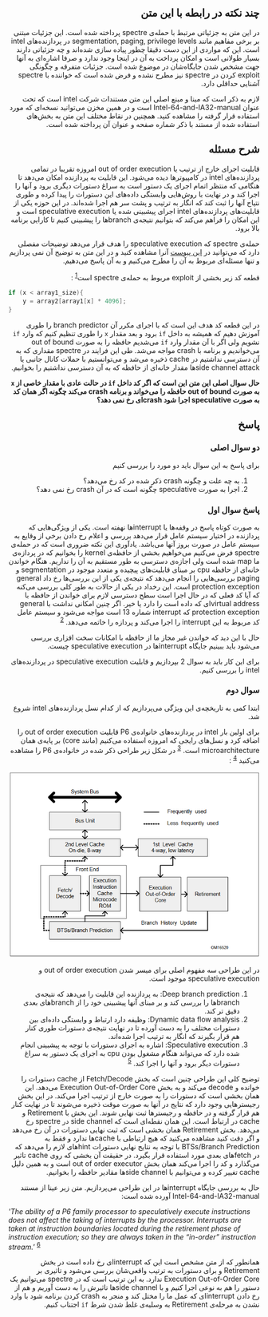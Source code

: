 <div dir="rtl">

## چند نکته در رابطه با این متن
در این متن به جزئیاتی مرتبط با حمله‌ی ‌spectre پرداخته شده است. این جزئیات مبتنی بر برخی مفاهیم مانند segmentation, paging, privilege levels در پردازنده‌های intel است. این که مواردی از این دست دقیقا چطور پیاده سازی شده‌اند و چه جزئیاتی دارند بسیار طولانی است و امکان پرداخت به آن در اینجا وجود ندارد و صرفا اشاره‌ای  به آنها جهت مشخص شدن جایگاه‌شان در موضوع شده است. جزئیات متفرقه و چگونگی exploit کردن در ‌spectre نیز مطرح نشده و فرض شده است که خواننده با ‌spectre آشنایی حداقلی دارد.

لازم به ذکر است که مبنا و مبنع اصلی این متن مستندات شرکت intel است که تحت عنوان Intel-64-and-IA32-manual است و در همین مخزن می‌توانید نسخه‌ای که مورد استفاده قرار گرفته را مشاهده کنید. همچنین در نقاط مختلف این متن به بخش‌های استفاده شده از مستند با ذکر شماره صفحه و عنوان آن پرداخته شده است.

## شرح مسئله
قابلیت اجرای خارج از ترتیب یا out of order execution امروزه تقریبا در تمامی پردازنده‌های intel در کامپیوترها دیده می‌شود. این قابلیت به پردازنده امکان می‌دهد تا هنگامی که منتظر اتمام اجرای یک دستور است به سراغ دستورات دیگری برود و آنها را اجرا کند و در نهایت با روش‌هایی وابستگی داده‌های این دستورات را پیدا کرده و طوری نتیاج آنها را ثبت کند که انگار به ترتیب و پشت سر هم اجرا شده‌اند. در این حوزه یکی از قابلیت‌های پردازنده‌های intel اجرای پیشبینی شده یا speculative execution است و این امکان را فراهم می‌کند که بتوانیم نتیجه‌ی branch‌ها را پیشبینی کنیم تا کارایی برنامه بالا برود.

حمله‌ی ‌spectre که speculative execution را هدف قرار می‌دهد توضیحات مفصلی دارد که می‌توانید در [این پیوست](https://spectreattack.com/spectre.pdf) آنرا مشاهده کنید و در این متن به توضیح آن نمی پردازیم و تنها مسئله‌ای مربوط به آن را مطرح می‌کنیم و به آن پاسخ می‌دهیم.

قطعه کد زیر بخشی از exploit مربوط به حمله‌ی ‌spectre است<sup>[1]</sup> :

</div>

```c
if (x < array1_size){
    y = array2[array1[x] * 4096];
}
```

<div dir="rtl">

در این قطعه کد هدف این است که با اجرای مکرر آن branch predictor را طوری آموزش دهیم که همیشه به داخل `if` برود و بعد مقدار `x` را طوری تنظیم کنیم که وارد `if` نشویم ولی اگر با آن مقدار وارد `if` می‌شدیم حافظه را به صورت out of bound می‌خواندیم و برنامه با crash مواجه می‌شد. طی این فرایند در ‌spectre مقداری که به آن دسترسی نداشتیم در cache ذخیره می‌شد و می‌توانستیم با حملات کانال جانبی یا side channel attack‌ها مقدار خانه‌ای از حافظه که به آن دسترسی نداشتیم را بخوانیم.

**حال سوال اصلی این متن این است که اگر کد داخل `if` در حالت عادی با مقدار خاصی از `x` به صورت out of bound حافظه را می‌خواند و برنامه crash می‌کند چگونه اگر همان کد به صورت speculative اجرا شود crash‌ای رخ نمی دهد؟**

## پاسخ
### دو سوال اصلی
برای پاسخ به این سوال باید دو مورد را بررسی کنیم

1. به چه علت و چگونه crash ذکر شده در کد رخ می‌دهد؟
2. اجرا به صورت speculative چگونه است که در آن crash رخ نمی دهد؟

### پاسخ سوال اول
به صورت کوتاه پاسخ در وقفه‌ها یا interrupt‌ها نهفته است. یکی از ویژگی‌هایی که پردازنده در اختیار سیستم عامل قرار می‌دهد بررسی و اعلام رخ دادن برخی از وقایع به سیستم عامل در صورت بروز آنها می‌باشد. یادآوری این نکته ضروری است که در حمله‌ی ‌spectre فرض می‌کنیم می‌خواهیم بخشی از حافظه‌ی kernel را بخوانیم که در پردازه‌ی ما map شده است ولی اجازه‌ی دسترسی به طور مستقیم به آن را نداریم. هنگام خواندن خانه‌ای از حافظه cpu بر مبنای قابلیت‌های پیچیده و متعدد موجود در segmentation و paging بررسی‌هایی را انجام می‌دهد که نتیجه‌ی یکی از این بررسی‌ها رخ داد general protection exception است. این رخداد در یکی از حالات به طور کلی بررسی می‌کنه که آیا کد فعلی که در حال اجرا است سطح دسترسی لازم برای خواندن از حافظه با virtual address‌ای که داده است را دارد یا خیر. اگر چنین امکانی نداشت با general protection exception که interrupt شماره 13 است مواجه می‌شود و سیستم عامل کد مربوط به این interrupt را اجرا می‌کند و پردازه را خاتمه می‌دهد. <sup>[2]</sup>

حال با این دید که خواندن غیر مجاز ما از حافظه با امکانات سخت افزاری بررسی می‌شود باید ببینیم جایگاه interrupt‌ها در speculative execution چیست.

برای این کار باید به سوال 2 بپردازیم و قابلیت speculative execution در پردازنده‌های intel را بررسی کنیم.

### سوال دوم
ابتدا کمی به تاریخچه‌ی این ویژگی می‌پردازیم که از کدام نسل پردازنده‌های intel شروع شد.

برای اولین بار intel در پردازنده‌های خانواده‌ی P6 قابلیت out of order execution را اضافه کرد و نسل‌های رایجی که امروزه استفاده می‌کنیم (مانند core) بر پایه‌ی همان microarchitecture است. <sup>[3]</sup> در شکل زیر طراحی ذکر شده در خانواده‌ی P6 را مشاهده می‌کنید <sup>[4]</sup> :

![](./P6-ooo-exec-arch.png "Intel out of order execution in P6 family")

در این طراحی سه مفهوم اصلی برای میسر شدن out of order execution و speculative execution موجود است.

1. ‌Deep branch prediction: به پردازنده این قابلیت را می‌دهد که نتیجه‌ی branch‌ها را بررسی کند و بر مبنای آنها پیشبینی خود را از branch‌های بعدی دقیق تر کند.
2. ‌Dynamic data flow analysis: وظیفه دارد ارتباط و وابستگی داده‌ای بین دستورات مختلف را به دست آورده تا در نهایت نتیجه‌ی دستورات طوری کنار هم قرار بگیرند که انگار به ترتیب اجرا شده‌اند.
3. ‌Speculative execution: اشاره به اجرای دستورات با توجه به پیشبینی انجام شده دارد که می‌تواند هنگام مشغول بودن cpu به اجرای یک دستور به سراغ دستورات دیگر برود و آنها را اجرا کند. <sup>[5]</sup>

توضیح کلی این طراحی چنین است که بخش Fetch/Decode از cache دستورات را خوانده و decode می‌کند و به بخش Execution Out-of-Order Core می‌دهد. این همان بخشی است که دستورات را به صورت خارج از ترتیب اجرا می‌کند. در این بخش رجیستر‌هایی وجود دارد که نتایج در آنها به صورت موقت ذخیره می‌شوند تا در نهایت کنار هم قرار گرفته و در حافظه و رجیستر‌ها ثبت نهایی شوند. این بخش با Retirement و cache در ارتباط است. این همان نقطه‌ای است که side channel در ‌spectre رخ می‌دهد. بخش Retirement همان بخشی است که ثبت نهایی دستورات در آن رخ می‌دهد و اگر دقت کنید مشاهده می‌کنید که هیچ ارتباطی با cache‌ها ندارد و فقط به BTSs/Branch Prediction با توجه به نتایج نهایی دستورات hint‌های لازم را می‌دهد که در fetch‌های بعدی مورد استفاده قرار بگیرد. در حقیقت آن بخشی که روی cache تاثیر می‌گذارد و کد را اجرا می‌کند همان بخش out of order executor است و به همین دلیل cache تغییر کرده و می‌توانیم با side channel‌ها مقادیر حافظه را بخوانیم.

حال به بررسی جایگاه interrupt‌ها در این طراحی می‌پردازیم. متن زیر عینا از مستند Intel-64-and-IA32-manual آورده شده است:

<div>

<div dir="ltr">

*'The ability of a P6 family processor to speculatively execute instructions does not affect the taking of interrupts by
the processor. Interrupts are taken at instruction boundaries located during the retirement phase of instruction
execution; so they are always taken in the “in-order” instruction stream.'* <sup>[6]</sup>

</div>

</div dir="rtl">

همانطور که از متن مشخص است این که interrupt‌ای رخ داده است در بخش Retirement و برای دستورات به ترتیب واقعی‌شان بررسی می‌شود و تاثیری بر Execution Out-of-Order Core ندارد. به این ترتیب است که در ‌spectre می‌توانیم یک دستور را هم به نوعی اجرا کنیم و با side channel‌ها تاثیرش را به دست آوریم و هم از رخ دادن interrupt‌ای که عمل ما را مختل کند و منجر به crash کردن برنامه شود با وارد نشدن به مرحله‌ی Retirement به وسلیه‌ی غلط شدن شرط `if` اجتناب کنیم.

</div>

[1]: <https://cs155.stanford.edu/lectures/17-processor.pdf> "spectre code snippet"
[2]: <../Intel-64-and-IA32-manual.pdf#G45.2001> "Volume-3 6.15 Page-3013"
[3]: <https://en.wikipedia.org/wiki/Out-of-order_execution> "Intel P6 and Core family history"
[4]: <../Intel-64-and-IA32-manual.pdf#G4.18719> "Volume-1 2.2.1 Page 43"
[5]: <../Intel-64-and-IA32-manual.pdf#G4.18719> "Volume-1 2.2.1 Page 44"
[6]: <../Intel-64-and-IA32-manual.pdf#G45.8531> "Volume-3 6.6 Page 2978"